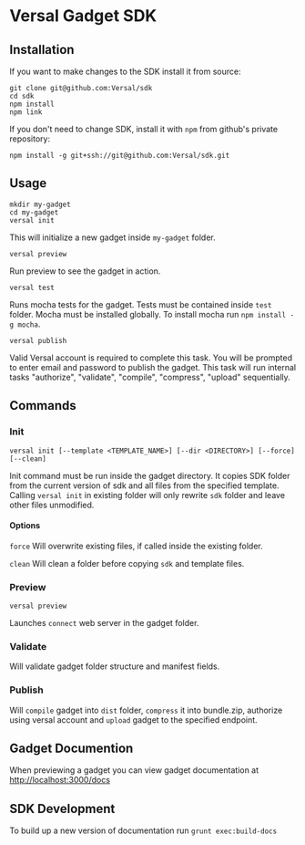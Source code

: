 Versal Gadget SDK
===================

Installation
-------------------

If you want to make changes to the SDK install it from source:
```
git clone git@github.com:Versal/sdk
cd sdk
npm install
npm link
```

If you don't need to change SDK, install it with `npm` from github's private repository:
```
npm install -g git+ssh://git@github.com:Versal/sdk.git
```


Usage
------------------

```
mkdir my-gadget
cd my-gadget
versal init
```

This will initialize a new gadget inside `my-gadget` folder.

```
versal preview
```

Run preview to see the gadget in action.

```
versal test
```

Runs mocha tests for the gadget. Tests must be contained inside `test` folder. Mocha must be installed globally. To install mocha run `npm install -g mocha`.

```
versal publish
```

Valid Versal account is required to complete this task. You will be prompted to enter email and password to publish the gadget. This task will run internal tasks "authorize", "validate", "compile", "compress", "upload" sequentially.

Commands
--------------------

### Init
```
versal init [--template <TEMPLATE_NAME>] [--dir <DIRECTORY>] [--force] [--clean]
```

Init command must be run inside the gadget directory. It copies SDK folder from the current version of sdk and all files from the specified template. Calling `versal init` in existing folder will only rewrite `sdk` folder and leave other files unmodified.

#### Options

`force`
Will overwrite existing files, if called inside the existing folder.

`clean`
Will clean a folder before copying `sdk` and template files.

### Preview
```
versal preview
```

Launches `connect` web server in the gadget folder.

### Validate

Will validate gadget folder structure and manifest fields.

### Publish

Will `compile` gadget into `dist` folder, `compress` it into bundle.zip, authorize using versal account and `upload` gadget to the specified endpoint.

Gadget Documention
------------------

When previewing a gadget you can view gadget documentation at [http://localhost:3000/docs](http://localhost:3000/docs)

SDK Development
---------------

To build up a new version of documentation run `grunt exec:build-docs`
